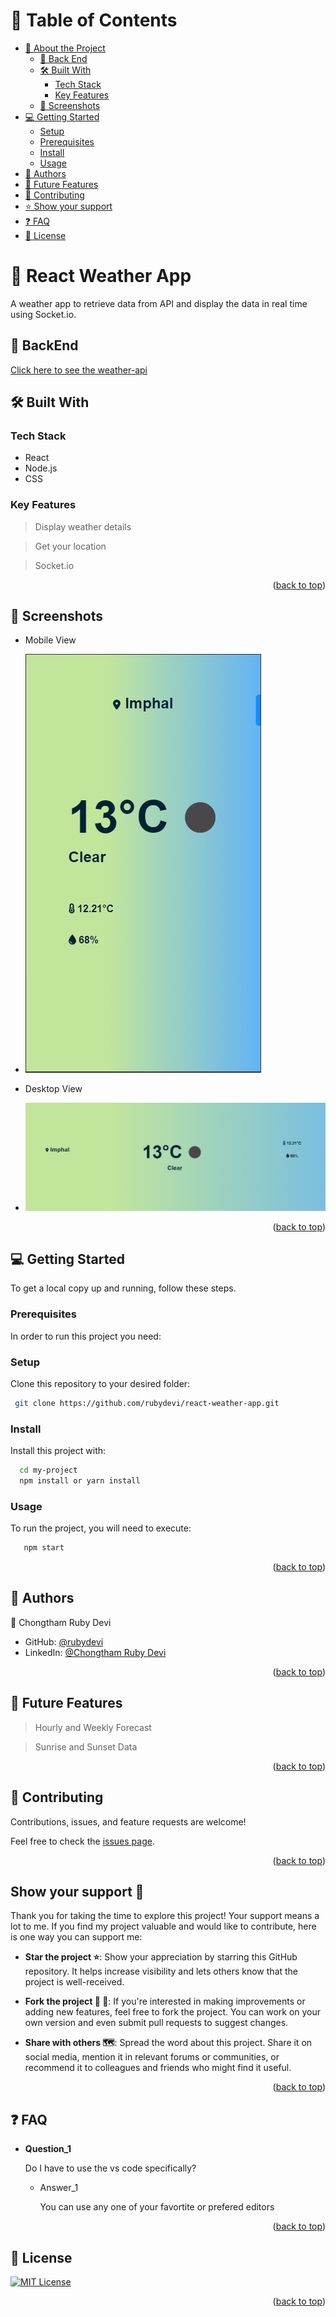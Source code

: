 <a name="readme-top"></a>

<!-- TABLE OF CONTENTS -->

# 📗 Table of Contents

- [📖 About the Project](#about-project)
  - [🚀 Back End](#back-end)
  - [🛠 Built With](#built-with)
    - [Tech Stack](#tech-stack)
    - [Key Features](#key-features)
  - [🚀 Screenshots](#live-demo)
  <!-- - [💻 Presentation](#video-presentation) -->
- [💻 Getting Started](#getting-started)
  - [Setup](#setup)
  - [Prerequisites](#prerequisites)
  - [Install](#install)
  - [Usage](#usage)
- [👥 Authors](#authors)
- [🔭 Future Features](#future-features)
- [🤝 Contributing](#contributing)
- [⭐️ Show your support](#support)
- [❓ FAQ](#faq)
- [📝 License](#license)

<!-- PROJECT DESCRIPTION -->

# 📖 React Weather App <a name="about-project"></a>

A weather app to retrieve data from API and display the data in real time using Socket.io.

## 🚀 BackEnd <a name="back-end"></a>

 [Click here to see the weather-api](https://github.com/rubydevi/react-weather-api)

## 🛠 Built With <a name="built-with"></a>

### Tech Stack <a name="tech-stack"></a>

  - React
  - Node.js
  - CSS

### Key Features <a name="key-features"></a>

> Display weather details

> Get your location

> Socket.io

<p align="right">(<a href="#readme-top">back to top</a>)</p>

<!-- LIVE DEMO -->

## 🚀 Screenshots <a name="live-demo"></a>


- Mobile View
- <img src="src/assets/mobileView.png" />

- Desktop View
- <img src="src/assets/desktopView.png" />

<p align="right">(<a href="#readme-top">back to top</a>)</p>
<!-- GETTING STARTED -->

## 💻 Getting Started <a name="getting-started"></a>

To get a local copy up and running, follow these steps.

### Prerequisites

In order to run this project you need:

### Setup

Clone this repository to your desired folder:

```sh
 git clone https://github.com/rubydevi/react-weather-app.git
```

### Install

Install this project with:

```sh
  cd my-project
  npm install or yarn install
```

### Usage

To run the project, you will need to execute:

```sh
   npm start
```



<p align="right">(<a href="#readme-top">back to top</a>)</p>
<!-- AUTHORS -->

## 👥 Authors <a name="authors"></a>

👤 Chongtham Ruby Devi

- GitHub: [@rubydevi](https://github.com/rubydevi)
- LinkedIn: [@Chongtham Ruby Devi](https://www.linkedin.com/in/chongtham-bhoomika/)


<p align="right">(<a href="#readme-top">back to top</a>)</p>

<!-- FUTURE FEATURES -->

## 🔭 Future Features <a name="future-features"></a>

> Hourly and Weekly Forecast

> Sunrise and Sunset Data

<p align="right">(<a href="#readme-top">back to top</a>)</p>

<!-- CONTRIBUTING -->

## 🤝 Contributing <a name="contributing"></a>

Contributions, issues, and feature requests are welcome!

Feel free to check the [issues page](https://github.com/rubydevi/react-weather-app/issues).

<p align="right">(<a href="#readme-top">back to top</a>)</p>

<!-- SUPPORT -->

<!-- SUPPORT -->

## <b>Show your support 🌟</b><a name="support"></a>

Thank you for taking the time to explore this project! Your support means a lot to me. If you find my project valuable and would like to contribute, here is one way you can support me:

- <b>Star the project ⭐️</b>: Show your appreciation by starring this GitHub repository. It helps increase visibility and lets others know that the project is well-received.

- <b>Fork the project 🍴 🎣</b>: If you're interested in making improvements or adding new features, feel free to fork the project. You can work on your own version and even submit pull requests to suggest changes.

- <b>Share with others 🗺️</b>: Spread the word about this project. Share it on social media, mention it in relevant forums or communities, or recommend it to colleagues and friends who might find it useful.

<p align="right">(<a href="#readme-top">back to top</a>)</p>

<!-- FAQ (optional) -->

## ❓ FAQ <a name="faq"></a>

- **Question_1**

  Do I have to use the vs code specifically?

  - Answer_1

    You can use any one of your favortite or prefered editors<br>

<p align="right">(<a href="#readme-top">back to top</a>)</p>


<!-- LICENSE -->

## 📝 License <a name="license"></a>

[![MIT License](https://img.shields.io/badge/License-MIT-green.svg)](./LICENSE)

<p align="right">(<a href="#readme-top">back to top</a>)</p>
